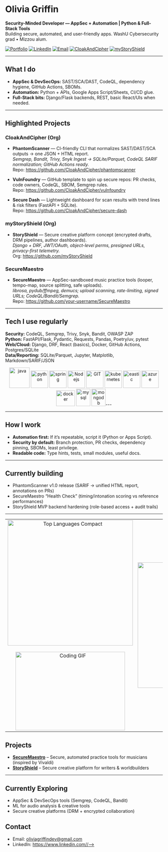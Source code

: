 # Olivia Griffin

**Security-Minded Developer — AppSec + Automation | Python & Full-Stack Tools**  
Building secure, automated, and user-friendly apps. WashU Cybersecurity grad • Mizzou alum.

[![Portfolio](https://img.shields.io/badge/Portfolio-%20-blue)](https://your-website) 
[![LinkedIn](https://img.shields.io/badge/LinkedIn-%20-informational)](https://www.linkedin.com/in/your-handle/)
[![Email](https://img.shields.io/badge/Email-%20-lightgrey)](mailto:you@email.com)
[![CloakAndCipher](https://img.shields.io/badge/Org-CloakAndCipher-6f42c1)](https://github.com/CloakAndCipher)
[![myStoryShield](https://img.shields.io/badge/Org-myStoryShield-0ea5e9)](https://github.com/myStoryShield)

---

## What I do
- **AppSec & DevSecOps:** SAST/SCA/DAST, CodeQL, dependency hygiene, GitHub Actions, SBOMs.
- **Automation:** Python + APIs, Google Apps Script/Sheets, CI/CD glue.
- **Full-Stack bits:** Django/Flask backends, REST, basic React/UIs when needed.

---

## Highlighted Projects

### CloakAndCipher (Org)
- **PhantomScanner** — CI-friendly CLI that normalizes SAST/DAST/SCA outputs → one JSON + HTML report.  
  _Semgrep, Bandit, Trivy, Snyk Ingest → SQLite/Parquet, CodeQL SARIF normalization; GitHub Actions ready._  
  Repo: https://github.com/CloakAndCipher/phantomscanner

- **VulnFoundry** — GitHub template to spin up secure repos: PR checks, code owners, CodeQL, SBOM, Semgrep rules.  
  Repo: https://github.com/CloakAndCipher/vulnfoundry

- **Secure Dash** — Lightweight dashboard for scan results with trend lines & risk filters (FastAPI + SQLite).  
  Repo: https://github.com/CloakAndCipher/secure-dash

### myStoryShield (Org)
- **StoryShield** — Secure creative platform concept (encrypted drafts, DRM pipelines, author dashboards).  
  _Django + DRF, JWT/OAuth, object-level perms, presigned URLs, privacy-first telemetry._  
  Org: https://github.com/myStoryShield

### SecureMaestro
- **SecureMaestro** — AppSec-sandboxed music practice tools (looper, tempo-map, source splitting, safe uploads).  
  _librosa, pydub/ffmpeg, demucs; upload scanning, rate-limiting, signed URLs; CodeQL/Bandit/Semgrep._  
  Repo: https://github.com/your-username/SecureMaestro

---

## Tech I use regularly
**Security:** CodeQL, Semgrep, Trivy, Snyk, Bandit, OWASP ZAP  
**Python:** FastAPI/Flask, Pydantic, Requests, Pandas, Poetry/uv, pytest  
**Web/Cloud:** Django, DRF, React (basics), Docker, GitHub Actions, Postgres/SQLite  
**Data/Reporting:** SQLite/Parquet, Jupyter, Matplotlib, Markdown/SARIF/JSON





<p align="center">
      <img src="https://www.vectorlogo.zone/logos/java/java-icon.svg" alt="java" width="65" height="65"/> 
      <img src="https://www.vectorlogo.zone/logos/python/python-icon.svg" alt="python" width="55" height="55"/>
      <img src="https://www.vectorlogo.zone/logos/springio/springio-icon.svg" alt="spring" width="55" height="55"/>
      <img src="https://www.vectorlogo.zone/logos/nodejs/nodejs-icon.svg" alt="Nodejs" width="55" height="55"/>
      <img src="https://www.vectorlogo.zone/logos/git-scm/git-scm-icon.svg" alt="GIT" width="55" height="55"/> 
      <img src="https://www.vectorlogo.zone/logos/kubernetes/kubernetes-icon.svg" alt="kubernetes" width="55" height="55"/>
      <img src="https://www.vectorlogo.zone/logos/elastic/elastic-icon.svg" alt="eastic" width="55" height="55"/>
      <img src="https://www.vectorlogo.zone/logos/microsoft_azure/microsoft_azure-icon.svg" alt="azure" width="55" height="55"/>
      <img src="https://www.vectorlogo.zone/logos/docker/docker-official.svg" alt="docker" width="60" height="50"/>
      <img src="https://www.vectorlogo.zone/logos/mysql/mysql-icon.svg" alt="mysql" width="45" height="55"/>
      <img src="https://www.vectorlogo.zone/logos/mongodb/mongodb-icon.svg" alt="mongodb" width="45" height="55"/>---



---

## How I work
- **Automation first:** If it’s repeatable, script it (Python or Apps Script).
- **Security by default:** Branch protection, PR checks, dependency pinning, SBOMs, least privilege.
- **Readable code:** Type hints, tests, small modules, useful docs.

---

## Currently building
- PhantomScanner v1.0 release (SARIF → unified HTML report, annotations on PRs)
- SecureMaestro “Health Check” (timing/intonation scoring vs reference performances)
- StoryShield MVP backend hardening (role-based access + audit trails)

---





<table>
  <tr>
     <!-- First column -->
    <td align="center">
      <img src="https://github-readme-stats.vercel.app/api/top-langs/?username=ginesthoii&layout=compact&theme=default" 
           alt="Top Languages Compact" width="400"/>
      <br><br>
      <!-- GIF under the first chart -->
      <img src="https://dev-to-uploads.s3.amazonaws.com/i/d4tvukbt5mra37cvwklk.gif?raw=true" 
           alt="Coding GIF" width="350" height="250"/>
    </td>
      <!-- Second column -->
    <td align="center">
      <img src="https://github-readme-stats.vercel.app/api/top-langs/?username=ginesthoii&layout=donut-vertical" 
           alt="Top Languages Donut" width="400"/>
    </td>
  </tr>
</table>  </tr>
</table>





</div>


##  Projects
- **[SecureMaestro](https://github.com/yourname/SecureMaestro)** – Secure, automated practice tools for musicians (inspired by Vivaldi)  
- **[StoryShield](https://github.com/yourname/StoryShield)** – Secure creative platform for writers & worldbuilders  

---

##  Currently Exploring
- AppSec & DevSecOps tools (Semgrep, CodeQL, Bandit)  
- ML for audio analysis & creative tools  
- Secure creative platforms (DRM + encrypted collaboration)



</p>

## Contact
- Email: oliviagriffindev@gmail.com  
- LinkedIn: https://www.linkedin.com//-->

